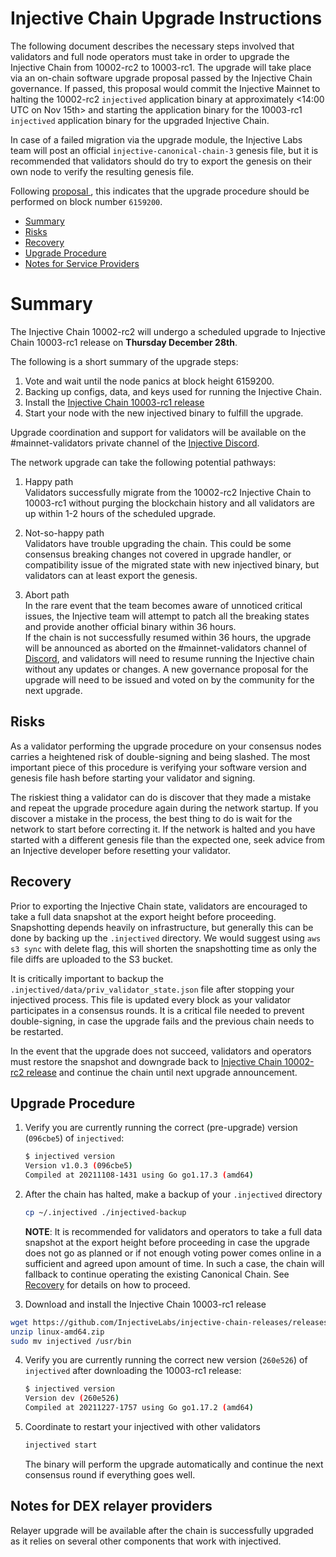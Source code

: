 # Injective Chain Upgrade Instructions

The following document describes the necessary steps involved that validators and full node operators
must take in order to upgrade the Injective Chain from 10002-rc2 to 10003-rc1. The upgrade will take place via an on-chain software upgrade proposal passed by the Injective Chain governance.
If passed, this proposal would commit the Injective Mainnet to halting the 10002-rc2 `injectived` application binary at approximately <14:00 UTC on Nov 15th> and starting the application binary for the 10003-rc1 `injectived` application binary for the upgraded Injective Chain.

In case of a failed migration via the upgrade module, the Injective Labs team will post an official `injective-canonical-chain-3` genesis file, but it is recommended that validators should do try to export the genesis on their own node to verify the resulting genesis file.

Following [proposal <id>](https://hub.injective.network/proposals/<proposal_id>), this indicates that the upgrade procedure should be performed on block number `6159200`.

- [Summary](#summary)
- [Risks](#risks)
- [Recovery](#recovery)
- [Upgrade Procedure](#upgrade-procedure)
- [Notes for Service Providers](#notes-for-DEX-relayer-providers)

# Summary

The Injective Chain 10002-rc2 will undergo a scheduled upgrade to Injective Chain 10003-rc1 release on  **Thursday December 28th**.

The following is a short summary of the upgrade steps:

1. Vote and wait until the node panics at block height 6159200.
2. Backing up configs, data, and keys used for running the Injective Chain.
3. Install the [Injective Chain 10003-rc1 release](https://github.com/InjectiveLabs/injective-chain-releases/releases/tag/v1.1.1-1640627705)
4. Start your node with the new injectived binary to fulfill the upgrade.

Upgrade coordination and support for validators will be available on the #mainnet-validators private channel of the [Injective Discord](https://discord.gg/injective).

The network upgrade can take the following potential pathways:
1. Happy path  
Validators successfully migrate from the 10002-rc2 Injective Chain to 10003-rc1 without purging the blockchain history and all validators are up within 1-2 hours of the scheduled upgrade.

2. Not-so-happy path  
Validators have trouble upgrading the chain. This could be some consensus breaking changes not covered in upgrade handler, or compatibility issue of the migrated state with new injectived binary, but validators can at least export the genesis.

3. Abort path  
In the rare event that the team becomes aware of unnoticed critical issues, the Injective team will attempt to patch all the breaking states and provide another official binary within 36 hours.  
If the chain is not successfully resumed within 36 hours, the upgrade will be announced as aborted on the #mainnet-validators channel of [Discord](https://discord.gg/injective), and validators will need to resume running the Injective chain without any updates or changes. A new governance proposal for the upgrade will need to be issued and voted on by the community for the next upgrade.

## Risks

As a validator performing the upgrade procedure on your consensus nodes carries a heightened risk of
double-signing and being slashed. The most important piece of this procedure is verifying your
software version and genesis file hash before starting your validator and signing.

The riskiest thing a validator can do is discover that they made a mistake and repeat the upgrade
procedure again during the network startup. If you discover a mistake in the process, the best thing
to do is wait for the network to start before correcting it. If the network is halted and you have
started with a different genesis file than the expected one, seek advice from an Injective developer
before resetting your validator.

## Recovery

Prior to exporting the Injective Chain state, validators are encouraged to take a full data snapshot at the
export height before proceeding. Snapshotting depends heavily on infrastructure, but generally this
can be done by backing up the `.injectived` directory. We would suggest using `aws s3 sync` with delete flag, this will shorten the snapshotting time as only the file diffs are uploaded to the S3 bucket.

It is critically important to backup the `.injectived/data/priv_validator_state.json` file after stopping your injectived process. This file is updated every block as your validator participates in a consensus rounds. It is a critical file needed to prevent double-signing, in case the upgrade fails and the previous chain needs to be restarted.

In the event that the upgrade does not succeed, validators and operators must restore the snapshot and downgrade back to
[Injective Chain 10002-rc2 release](https://github.com/InjectiveLabs/injective-chain-releases/releases/tag/v1.1.1-1637059884) and continue the chain until next upgrade announcement.

## Upgrade Procedure

1. Verify you are currently running the correct (pre-upgrade) version (`096cbe5`) of `injectived`:
   ```bash
   $ injectived version
   Version v1.0.3 (096cbe5)
   Compiled at 20211108-1431 using Go go1.17.3 (amd64)
   ```

2. After the chain has halted, make a backup of your `.injectived` directory
    ```bash
    cp ~/.injectived ./injectived-backup
    ```
   **NOTE**: It is recommended for validators and operators to take a full data snapshot at the export
   height before proceeding in case the upgrade does not go as planned or if not enough voting power
   comes online in a sufficient and agreed upon amount of time. In such a case, the chain will fallback
   to continue operating the existing Canonical Chain. See [Recovery](#recovery) for details on how to proceed.

3. Download and install the Injective Chain 10003-rc1 release
  ```bash
  wget https://github.com/InjectiveLabs/injective-chain-releases/releases/download/v1.1.1-1640627705/linux-amd64.zip
  unzip linux-amd64.zip
  sudo mv injectived /usr/bin
  ```

4. Verify you are currently running the correct new version (`260e526`) of `injectived` after downloading the 10003-rc1 release:
    ```bash
   $ injectived version
   Version dev (260e526)
   Compiled at 20211227-1757 using Go go1.17.2 (amd64)
   ```

5. Coordinate to restart your injectived with other validators
   ```bash
   injectived start
   ```
   The binary will perform the upgrade automatically and continue the next consensus round if everything goes well.

## Notes for DEX relayer providers
Relayer upgrade will be available after the chain is successfully upgraded as it relies on several other components that work with injectived.
